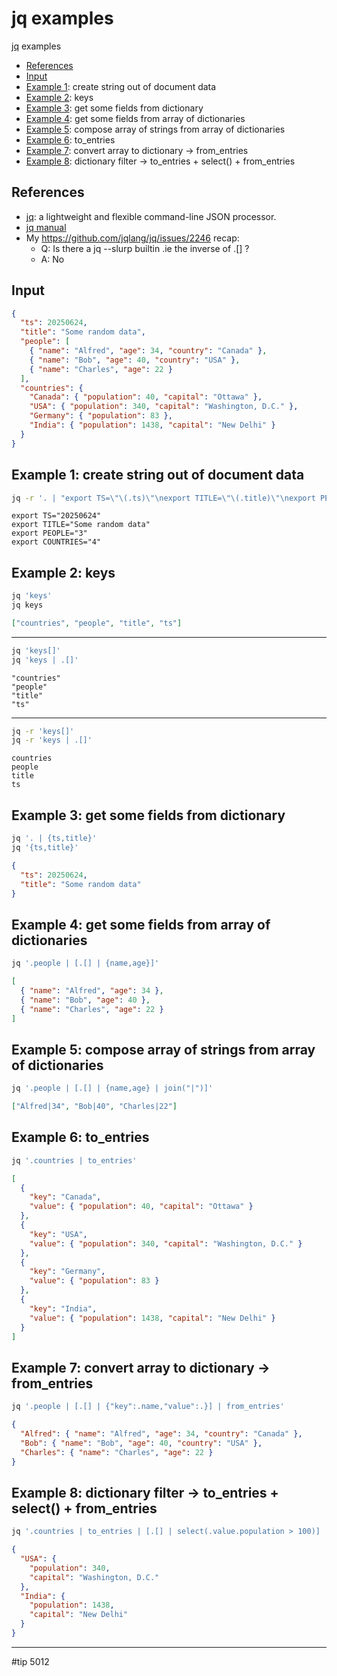 # jq examples

[jq](https://jqlang.org/) examples

- [References](https://gist.github.com/sfmunoz/3bbe909b6c578c0c94d2a696b00ce60b#references)
- [Input](https://gist.github.com/sfmunoz/3bbe909b6c578c0c94d2a696b00ce60b#input)
- [Example 1](https://gist.github.com/sfmunoz/3bbe909b6c578c0c94d2a696b00ce60b#e1): create string out of document data
- [Example 2](https://gist.github.com/sfmunoz/3bbe909b6c578c0c94d2a696b00ce60b#e2): keys
- [Example 3](https://gist.github.com/sfmunoz/3bbe909b6c578c0c94d2a696b00ce60b#e3): get some fields from dictionary
- [Example 4](https://gist.github.com/sfmunoz/3bbe909b6c578c0c94d2a696b00ce60b#e4): get some fields from array of dictionaries
- [Example 5](https://gist.github.com/sfmunoz/3bbe909b6c578c0c94d2a696b00ce60b#e5): compose array of strings from array of dictionaries
- [Example 6](https://gist.github.com/sfmunoz/3bbe909b6c578c0c94d2a696b00ce60b#e6): to_entries
- [Example 7](https://gist.github.com/sfmunoz/3bbe909b6c578c0c94d2a696b00ce60b#e7): convert array to dictionary → from_entries
- [Example 8](https://gist.github.com/sfmunoz/3bbe909b6c578c0c94d2a696b00ce60b#e8): dictionary filter → to_entries + select() + from_entries

## References

- [jq](https://jqlang.org/): a lightweight and flexible command-line JSON processor.
- [jq manual](https://jqlang.org/manual/)
- My https://github.com/jqlang/jq/issues/2246 recap:
  - Q: Is there a jq --slurp builtin .ie the inverse of .[] ?
  - A: No

## Input

```json
{
  "ts": 20250624,
  "title": "Some random data",
  "people": [
    { "name": "Alfred", "age": 34, "country": "Canada" },
    { "name": "Bob", "age": 40, "country": "USA" },
    { "name": "Charles", "age": 22 }
  ],
  "countries": {
    "Canada": { "population": 40, "capital": "Ottawa" },
    "USA": { "population": 340, "capital": "Washington, D.C." },
    "Germany": { "population": 83 },
    "India": { "population": 1438, "capital": "New Delhi" }
  }
}
```

<a name="e1"></a>

## Example 1: create string out of document data

```bash
jq -r '. | "export TS=\"\(.ts)\"\nexport TITLE=\"\(.title)\"\nexport PEOPLE=\"\(.people|length)\"\nexport COUNTRIES=\"\(.countries|length)\""'
```

```
export TS="20250624"
export TITLE="Some random data"
export PEOPLE="3"
export COUNTRIES="4"
```

<a name="e2"></a>

## Example 2: keys

```bash
jq 'keys'
jq keys
```

```json
["countries", "people", "title", "ts"]
```

---

```bash
jq 'keys[]'
jq 'keys | .[]'
```

```
"countries"
"people"
"title"
"ts"
```

---

```bash
jq -r 'keys[]'
jq -r 'keys | .[]'
```

```
countries
people
title
ts
```

<a name="e3"></a>

## Example 3: get some fields from dictionary

```bash
jq '. | {ts,title}'
jq '{ts,title}'
```

```json
{
  "ts": 20250624,
  "title": "Some random data"
}
```

<a name="e4"></a>

## Example 4: get some fields from array of dictionaries

```bash
jq '.people | [.[] | {name,age}]'
```

```json
[
  { "name": "Alfred", "age": 34 },
  { "name": "Bob", "age": 40 },
  { "name": "Charles", "age": 22 }
]
```

<a name="e5"></a>

## Example 5: compose array of strings from array of dictionaries

```bash
jq '.people | [.[] | {name,age} | join("|")]'
```

```json
["Alfred|34", "Bob|40", "Charles|22"]
```

<a name="e6"></a>

## Example 6: to_entries

```bash
jq '.countries | to_entries'
```

```json
[
  {
    "key": "Canada",
    "value": { "population": 40, "capital": "Ottawa" }
  },
  {
    "key": "USA",
    "value": { "population": 340, "capital": "Washington, D.C." }
  },
  {
    "key": "Germany",
    "value": { "population": 83 }
  },
  {
    "key": "India",
    "value": { "population": 1438, "capital": "New Delhi" }
  }
]
```

<a name="e7"></a>

## Example 7: convert array to dictionary → from_entries

```bash
jq '.people | [.[] | {"key":.name,"value":.}] | from_entries'
```

```json
{
  "Alfred": { "name": "Alfred", "age": 34, "country": "Canada" },
  "Bob": { "name": "Bob", "age": 40, "country": "USA" },
  "Charles": { "name": "Charles", "age": 22 }
}
```

<a name="e8"></a>

## Example 8: dictionary filter → to_entries + select() + from_entries

```bash
jq '.countries | to_entries | [.[] | select(.value.population > 100)] | from_entries'
```

```json
{
  "USA": {
    "population": 340,
    "capital": "Washington, D.C."
  },
  "India": {
    "population": 1438,
    "capital": "New Delhi"
  }
}
```

---

#tip 5012

